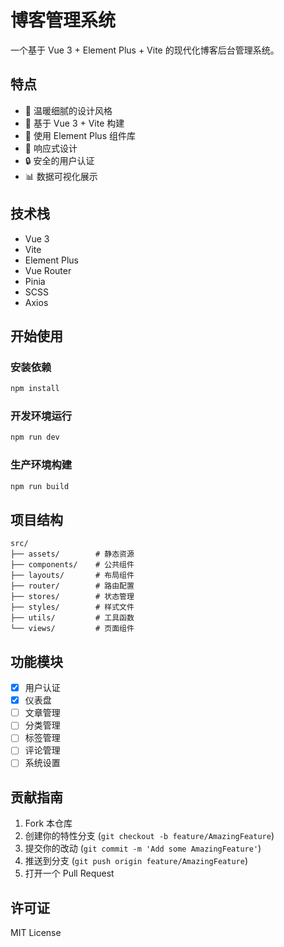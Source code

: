 # 博客管理系统

一个基于 Vue 3 + Element Plus + Vite 的现代化博客后台管理系统。

## 特点

- 🎨 温暖细腻的设计风格
- 🚀 基于 Vue 3 + Vite 构建
- 💪 使用 Element Plus 组件库
- 📱 响应式设计
- 🔒 安全的用户认证
- 📊 数据可视化展示

## 技术栈

- Vue 3
- Vite
- Element Plus
- Vue Router
- Pinia
- SCSS
- Axios

## 开始使用

### 安装依赖

```bash
npm install
```

### 开发环境运行

```bash
npm run dev
```

### 生产环境构建

```bash
npm run build
```

## 项目结构

```
src/
├── assets/        # 静态资源
├── components/    # 公共组件
├── layouts/       # 布局组件
├── router/        # 路由配置
├── stores/        # 状态管理
├── styles/        # 样式文件
├── utils/         # 工具函数
└── views/         # 页面组件
```

## 功能模块

- [x] 用户认证
- [x] 仪表盘
- [ ] 文章管理
- [ ] 分类管理
- [ ] 标签管理
- [ ] 评论管理
- [ ] 系统设置

## 贡献指南

1. Fork 本仓库
2. 创建你的特性分支 (`git checkout -b feature/AmazingFeature`)
3. 提交你的改动 (`git commit -m 'Add some AmazingFeature'`)
4. 推送到分支 (`git push origin feature/AmazingFeature`)
5. 打开一个 Pull Request

## 许可证

MIT License
